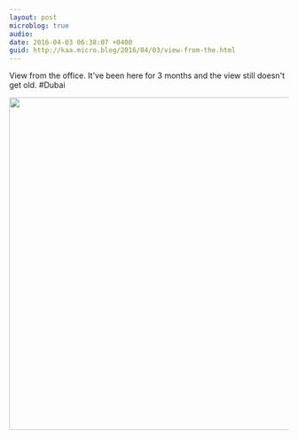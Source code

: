 ```yaml
---
layout: post
microblog: true
audio: 
date: 2016-04-03 06:38:07 +0400
guid: http://kaa.micro.blog/2016/04/03/view-from-the.html
---
```

View from the office. It've been here for 3 months and the view still doesn't get old. #Dubai

<img src="https://micro.kaa.bz/uploads/2018/24a8387667.jpg" width="600" height="600" />
